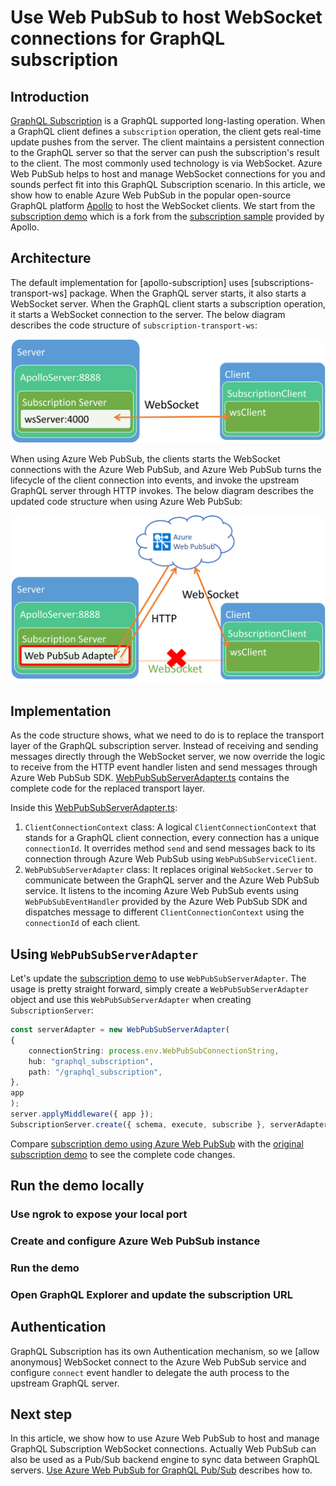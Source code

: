 # Use Web PubSub to host WebSocket connections for GraphQL subscription

## Introduction
[GraphQL Subscription](https://graphql.org/blog/subscriptions-in-graphql-and-relay/) is a GraphQL supported long-lasting operation. When a GraphQL client defines a `subscription` operation, the client gets real-time update pushes from the server. The client maintains a persistent connection to the GraphQL server so that the server can push the subscription's result to the client. The most commonly used technology is via WebSocket. Azure Web PubSub helps to host and manage WebSocket connections for you and sounds perfect fit into this GraphQL Subscription scenario. In this article, we show how to enable Azure Web PubSub in the popular open-source GraphQL platform [Apollo](https://www.apollographql.com/) to host the WebSocket clients. We start from the [subscription demo](./demos/client-websockets/demo-without-awps.ts) which is a fork from the [subscription sample](https://github.com/apollographql/docs-examples/tree/50808f11c5cfeaf029422dee3a3b324a6e93783e/apollo-server/v3/subscriptions) provided by Apollo.

## Architecture

The default implementation for [apollo-subscription] uses [subscriptions-transport-ws] package. When the GraphQL server starts, it also starts a WebSocket server. When the GraphQL client starts a subscription operation, it starts a WebSocket connection to the server. The below diagram describes the code structure of `subscription-transport-ws`:

![The code structure of `subscription-transport-ws`](images/original-code-structure.png)

When using Azure Web PubSub, the clients starts the WebSocket connections with the Azure Web PubSub, and Azure Web PubSub turns the lifecycle of the client connection into events, and invoke the upstream GraphQL server through HTTP invokes. The below diagram describes the updated code structure when using Azure Web PubSub:

![The code structure when using Azure Web PubSub](images/updated-code-structure.png)

## Implementation

As the code structure shows, what we need to do is to replace the transport layer of the GraphQL subscription server. Instead of receiving and sending messages directly through the WebSocket server, we now override the logic to receive from the HTTP event handler listen and send messages through Azure Web PubSub SDK. [WebPubSubServerAdapter.ts](./src/WebPubSubServerAdapter.ts) contains the complete code for the replaced transport layer. 

Inside this [WebPubSubServerAdapter.ts](./src/WebPubSubServerAdapter.ts):

1. `ClientConnectionContext` class: A logical `ClientConnectionContext` that stands for a GraphQL client connection, every connection has a unique `connectionId`. It overrides method `send` and send messages back to its connection through Azure Web PubSub using `WebPubSubServiceClient`. 
1. `WebPubSubServerAdapter` class: It replaces original `WebSocket.Server` to communicate between the GraphQL server and the Azure Web PubSub service. It listens to the incoming Azure Web PubSub events using `WebPubSubEventHandler` provided by the Azure Web PubSub SDK and dispatches message to different `ClientConnectionContext` using the `connectionId` of each client.

## Using `WebPubSubServerAdapter`

Let's update the [subscription demo](./demos/client-websockets/demo-without-awps.ts) to use `WebPubSubServerAdapter`. The usage is pretty straight forward, simply create a `WebPubSubServerAdapter` object and use this `WebPubSubServerAdapter` when creating `SubscriptionServer`:

```typescript
const serverAdapter = new WebPubSubServerAdapter(
{
    connectionString: process.env.WebPubSubConnectionString,
    hub: "graphql_subscription",
    path: "/graphql_subscription",
},
app
);
server.applyMiddleware({ app });
SubscriptionServer.create({ schema, execute, subscribe }, serverAdapter);

```

Compare [subscription demo using Azure Web PubSub](./demos/client-websockets/demo-awps.ts) with the [original subscription demo](./demos/client-websockets/demo-without-awps.ts) to see the complete code changes.

## Run the demo locally

### Use ngrok to expose your local port

### Create and configure Azure Web PubSub instance

### Run the demo

### Open GraphQL Explorer and update the subscription URL


## Authentication

GraphQL Subscription has its own Authentication mechanism, so we [allow anonymous] WebSocket connect to the Azure Web PubSub service and configure `connect` event handler to delegate the auth process to the upstream GraphQL server.


## Next step

In this article, we show how to use Azure Web PubSub to host and manage GraphQL Subscription WebSocket connections. Actually Web PubSub can also be used as a Pub/Sub backend engine to sync data between GraphQL servers. [Use Azure Web PubSub for GraphQL Pub/Sub]() describes how to.